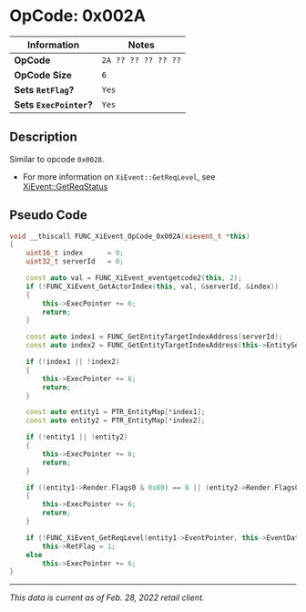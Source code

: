 # OpCode: 0x002A

| Information               | Notes |
|---                        |---    |
| **OpCode**                | `2A ?? ?? ?? ?? ??` |
| **OpCode Size**           | `6`   |
| **Sets `RetFlag`?**       | `Yes` |
| **Sets `ExecPointer`?**   | `Yes` |

## Description

Similar to opcode `0x0028`.

  * For more information on `XiEvent::GetReqLevel`, see [XiEvent::GetReqStatus](../Event%20VM%20Functions.md#xieventgetreqlevel)

## Pseudo Code

```cpp
void __thiscall FUNC_XiEvent_OpCode_0x002A(xievent_t *this)
{
    uint16_t index      = 0;
    uint32_t serverId   = 0;

    const auto val = FUNC_XiEvent_eventgetcode2(this, 2);
    if (!FUNC_XiEvent_GetActorIndex(this, val, &serverId, &index))
    {
        this->ExecPointer += 6;
        return;
    }

    const auto index1 = FUNC_GetEntityTargetIndexAddress(serverId);
    const auto index2 = FUNC_GetEntityTargetIndexAddress(this->EntityServerId[1]);

    if (!index1 || !index2)
    {
        this->ExecPointer += 6;
        return;
    }

    const auto entity1 = PTR_EntityMap[*index1];
    const auto entity2 = PTR_EntityMap[*index2];

    if (!entity1 || !entity2)
    {
        this->ExecPointer += 6;
        return;
    }

    if ((entity1->Render.Flags0 & 0x80) == 0 || (entity2->Render.Flags0 & 0x80) == 0 || *(int8_t*)(&entity1->Render.Flags0) >= 0)
    {
        this->ExecPointer += 6;
        return;
    }

    if (!FUNC_XiEvent_GetReqLevel(entity1->EventPointer, this->EventData[this->ExecPointer + 1]))
        this->RetFlag = 1;
    else
        this->ExecPointer += 6;
}
```

---

_This data is current as of Feb. 28, 2022 retail client._
